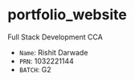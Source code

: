 # portfolio_website
Full Stack Development CCA 

- `Name`:  Rishit Darwade
- `PRN`:  1032221144
- `BATCH`:  G2  

